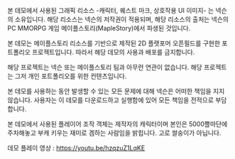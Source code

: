 본 데모에서 사용된 그래픽 리소스 -캐릭터, 퀘스트 마크, 상호작용 UI 이미지- 는 넥슨의 소유입니다. 해당 리소스는 넥슨의 저작권이 적용되며, 해당 리소스의 출처는 넥슨의 PC MMORPG 게임 메이플스토리(MapleStory)에서 파생된 것입니다.

본 데모는 메이플스토리 리소스를 기반으로 제작된 2D 플랫포머 오픈필드를 구현한 포트폴리오 프로젝트입니다. 따라서 해당 데모의 사용과 배포를 금지합니다.

해당 프로젝트는 넥슨 또는 메이플스토리 팀과 아무런 연관이 없습니다. 해당 프로젝트는 그저 개인 포트폴리오를 위한 컨텐츠입니다.

본 데모를 사용하는 동안 발생할 수 있는 모든 문제에 대해 넥슨은 어떠한 책임을 지지 않습니다. 사용자는 이 데모를 다운로드하고 실행함에 있어 모든 책임을 전적으로 부담합니다.

본 데모에서 사용된 플레이어 조작 객체는 제작자의 캐릭터이며 본인은 5000쁠마단에 주차해놓고 부캐 키우는 재미로 겜하는 사람임을 밝힙니다. 고로 쌀숭이가 아닙니다.

데모 플레이 영상 : https://youtu.be/hzqzuZ1LqKE
